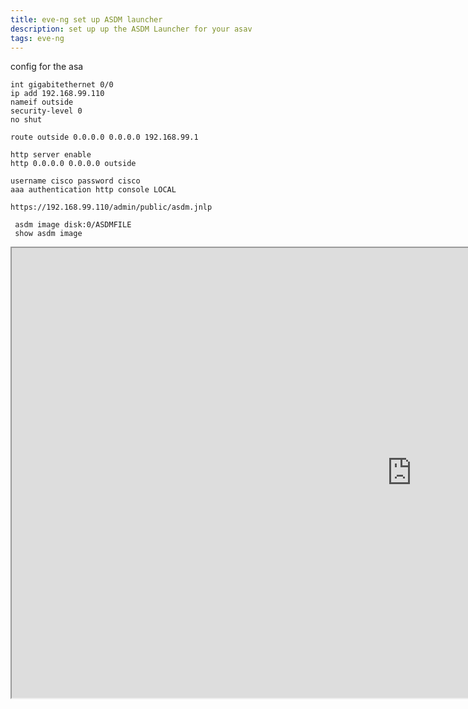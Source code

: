 ```yaml
---
title: eve-ng set up ASDM launcher
description: set up up the ASDM Launcher for your asav
tags: eve-ng
---
```

config for the asa
```
int gigabitethernet 0/0
ip add 192.168.99.110
nameif outside
security-level 0
no shut

route outside 0.0.0.0 0.0.0.0 192.168.99.1  

http server enable
http 0.0.0.0 0.0.0.0 outside

username cisco password cisco
aaa authentication http console LOCAL

https://192.168.99.110/admin/public/asdm.jnlp

 asdm image disk:0/ASDMFILE
 show asdm image
```
<iframe src="https://drive.google.com/file/d/1MRoOh85cYvIqeZesxUXsbGbi5xpJzgFc/preview" width="1280" height="720" allow="autoplay"></iframe>

